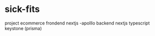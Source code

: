 # sick-fits

project ecommerce
frondend nextjs -apolllo
backend nextjs typescript keystone (prisma)
